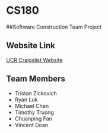 # CS180 

##Software Construction Team Project

## Website Link
[UCR Craigslist Website](http://practicemakesperfect.co.nf "UCR Craigslist")

## Team Members
*  Tristan Zickovich
*  Ryan Luk
*  Michael Chen
*  Timothy Truong
*  Chuanping Fan
*  Vincent Doan
